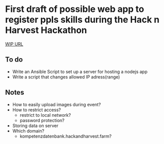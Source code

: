 # First draft of possible web app to register ppls skills during the Hack n Harvest Hackathon

[WIP URL](https://kompetenzdatenbank.onrender.com/) 

## To do
- Write an Ansible Script to set up a server for hosting a nodejs app
- Write a script that changes allowed IP adress(range)

## Notes
- How to easily upload images during event?
- How to restrict access?
  - restrict to local network?
  - password protection?
- Storing data on server
- Which domain?
    - kompetenzdatenbank.hackandharvest.farm?

